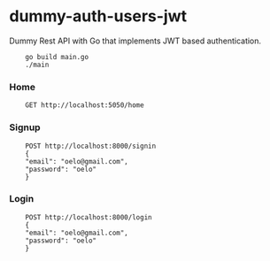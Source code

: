 # dummy-auth-users-jwt

Dummy Rest API with Go that implements JWT based authentication.

        go build main.go
        ./main

### Home

        GET http://localhost:5050/home

### Signup

        POST http://localhost:8000/signin
        {
        "email": "oelo@gmail.com",
        "password": "oelo"
        }

### Login

        POST http://localhost:8000/login
        {
        "email": "oelo@gmail.com",
        "password": "oelo"
        }